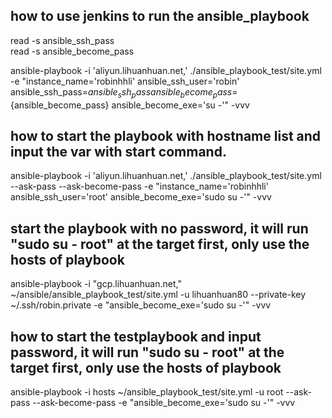 ## how to use jenkins to run the ansible_playbook
read -s ansible_ssh_pass  
read -s ansible_become_pass 

ansible-playbook -i 'aliyun.lihuanhuan.net,' ./ansible_playbook_test/site.yml -e "instance_name='robinhhli' ansible_ssh_user='robin' ansible_ssh_pass=${ansible_ssh_pass} ansible_become_pass=${ansible_become_pass} ansible_become_exe='su -'" -vvv

## how to start the playbook with hostname list and input the var with start command.
ansible-playbook -i 'aliyun.lihuanhuan.net,' ./ansible_playbook_test/site.yml --ask-pass --ask-become-pass -e "instance_name='robinhhli' ansible_ssh_user='root' ansible_become_exe='sudo su -'" -vvv

## start the playbook with no password, it will run "sudo su - root" at the target first, only use the hosts of playbook
ansible-playbook -i "gcp.lihuanhuan.net," ~/ansible/ansible_playbook_test/site.yml -u lihuanhuan80 --private-key ~/.ssh/robin.private -e "ansible_become_exe='sudo su -'" -vvv

## how to start the testplaybook and input password, it will run "sudo su - root" at the target first, only use the hosts of playbook
ansible-playbook -i hosts ~/ansible_playbook_test/site.yml -u root --ask-pass --ask-become-pass -e "ansible_become_exe='sudo su -'" -vvv

